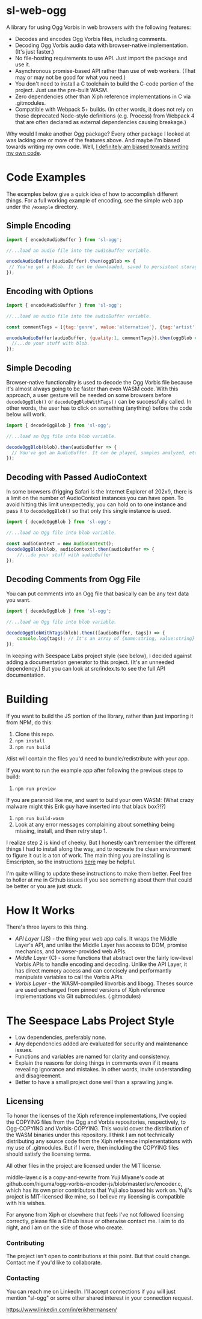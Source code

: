 # sl-web-ogg

A library for using Ogg Vorbis in web browsers with the following features:

* Decodes and encodes Ogg Vorbis files, including comments.
* Decoding Ogg Vorbis audio data with browser-native implementation. (It's just faster.)
* No file-hosting requirements to use API. Just import the package and use it.
* Asynchronous promise-based API rather than use of web workers. (That may or may not be good for what you need.)
* You don't need to install a C toolchain to build the C-code portion of the project. Just use the pre-built WASM.
* Zero dependencies other than Xiph reference implementations in C via .gitmodules.
* Compatible with Webpack 5+ builds. (In other words, it does not rely on those deprecated Node-style definitions (e.g. Process) from Webpack 4 that are often declared as external dependencies causing breakage.)

Why would I make another Ogg package? Every other package I looked at was lacking one or more of the features above. And maybe I'm biased towards writing my own code. Well, [I definitely am biased towards writing my own code](https://medium.com/gitconnected/write-more-reuse-less-fbf8a010c5f4).

# Code Examples

The examples below give a quick idea of how to accomplish different things. For a full working example of encoding, see the simple web app under the `/example` directory.

## Simple Encoding
```javascript
import { encodeAudioBuffer } from 'sl-ogg'; 

//...load an audio file into the audioBuffer variable.

encodeAudioBuffer(audioBuffer).then(oggBlob => {
 // You've got a Blob. It can be downloaded, saved to persistent storage, or uploaded to a server - whatever you want to do with it. 
});
```

## Encoding with Options
```javascript
import { encodeAudioBuffer } from 'sl-ogg'; 

//...load an audio file into the audioBuffer variable.

const commentTags = [{tag:'genre', value:'alternative'}, {tag:'artist', value:'REALLIFEALWAYS'}];

encodeAudioBuffer(audioBuffer, {quality:1, commentTags}).then(oggBlob => {
  //...do your stuff with blob.  
});
```

## Simple Decoding
Browser-native functionality is used to decode the Ogg Vorbis file because it's almost always going to be faster than even WASM code. With this approach, a user gesture will be needed on some browsers before `decodeOggBlob()` or `decodeOggBlobWithTags()` can be successfully called. In other words, the user has to click on something (anything) before the code below will work.

```javascript
import { decodeOggBlob } from 'sl-ogg'; 

//...load an Ogg file into blob variable.

decodeOggBlob(blob).then(audioBuffer => {
  // You've got an AudioBuffer. It can be played, samples analyzed, etc.  
});
```

## Decoding with Passed AudioContext
In some browsers (frigging Safari is the Internet Explorer of 202x!), there is a limit on the number of AudioContext instances you can have open. To avoid hitting this limit unexpectedly, you can hold on to one instance and pass it to `decodeOggBlob()` so that only this single instance is used.
```javascript
import { decodeOggBlob } from 'sl-ogg'; 

//...load an Ogg file into blob variable.

const audioContext = new AudioContext();
decodeOggBlob(blob, audioContext).then(audioBuffer => {
    //...do your stuff with audioBuffer
});
```

## Decoding Comments from Ogg File
You can put comments into an Ogg file that basically can be any text data you want.
```javascript
import { decodeOggBlob } from 'sl-ogg'; 

//...load an Ogg file into blob variable.

decodeOggBlobWithTags(blob).then(([audioBuffer, tags]) => {
    console.log(tags); // It's an array of {name:string, value:string} elements.
});
```

In keeping with Seespace Labs project style (see below), I decided against adding a documentation generator to this project. (It's an unneeded dependency.) But you can look at src/index.ts to see the full API documentation.

# Building

If you want to build the JS portion of the library, rather than just importing it from NPM, do this:

1. Clone this repo.
2. `npm install`
3. `npm run build`

/dist will contain the files you'd need to bundle/redistribute with your app.

If you want to run the example app after following the previous steps to build:

1. `npm run preview`

If you are paranoid like me, and want to build your own WASM: (What crazy malware might this Erik guy have inserted into that black box?!?)

1. `npm run build-wasm`
2. Look at any error messages complaining about something being missing, install, and then retry step 1.

I realize step 2 is kind of cheeky. But I honestly can't remember the different things I had to install along the way, and to recreate the clean environment to figure it out is a ton of work. The main thing you are installing is Emscripten, so the instructions [here](https://emscripten.org/docs/getting_started/downloads.html) may be helpful.

I'm quite willing to update these instructions to make them better. Feel free to holler at me in Github issues if you see something about them that could be better or you are just stuck.

# How It Works

There's three layers to this thing.

* *API Layer* (JS) - the thing your web app calls. It wraps the Middle Layer's API, and unlike the Middle Layer has access to DOM, promise mechanics, and browser-provided web APIs.
* *Middle Layer* (C) - some functions that abstract over the fairly low-level Vorbis APIs to handle encoding and decoding. Unlike the API Layer, it has direct memory access and can concisely and performantly manipulate variables to call the Vorbis APIs.
* *Vorbis Layer* - the WASM-compiled libvorbis and libogg. Theses source are used unchanged from pinned versions of Xiph reference implementations via Git submodules. (.gitmodules)

# The Seespace Labs Project Style

* Low dependencies, preferably none.
* Any dependencies added are evaluated for security and maintenance issues.
* Functions and variables are named for clarity and consistency.
* Explain the reasons for doing things in comments even if it means revealing ignorance and mistakes. In other words, invite understanding and disagreement.
* Better to have a small project done well than a sprawling jungle.

## Licensing

To honor the licenses of the Xiph reference implementations, I've copied the COPYING files from the Ogg and Vorbis repositories, respectively, to Ogg-COPYING and Vorbis-COPYING. This would cover the distribution of the WASM binaries under this repository. I think I am not technically distributing any source code from the Xiph reference implementations with my use of .gitmodules. But if I were, then including the COPYING files should satisfy the licensing terms.

All other files in the project are licensed under the MIT license.

middle-layer.c is a copy-and-rewrite from Yuji Miyane's code at github.com/higuma/ogg-vorbis-encoder-js/blob/master/src/encoder.c, which has its own prior contributors that Yuji also based his work on. Yuji's project is MIT-licensed like mine, so I believe my licensing is compatible with his wishes. 

For anyone from Xiph or elsewhere that feels I've not followed licensing correctly, please file a Github issue or otherwise contact me. I aim to do right, and I am on the side of those who create.

### Contributing

The project isn't open to contributions at this point. But that could change. Contact me if you'd like to collaborate.

### Contacting

You can reach me on LinkedIn. I'll accept connections if you will just mention "sl-ogg" or some other shared interest in your connection request.

https://www.linkedin.com/in/erikhermansen/